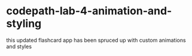 # codepath-lab-4-animation-and-styling
this updated flashcard app has been spruced up with custom animations and styles

